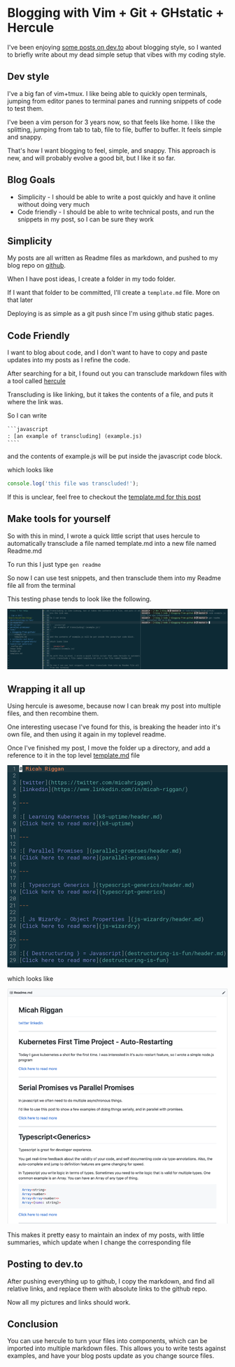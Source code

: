# Blogging with Vim + Git + GHstatic + Hercule

I've been enjoying [some posts on dev.to](https://dev.to/gypsydave5/how-i-write-blog-posts-these-days-204g) about blogging style, so I wanted to briefly write about my dead simple setup that vibes with my coding style.



## Dev style
I've a big fan of vim+tmux. I like being able to quickly open terminals, jumping from editor panes to terminal panes and running snippets of code to test them.

I've been a vim person for 3 years now, so that feels like home. I like the splitting, jumping from tab to tab, file to file, buffer to buffer. It feels simple and snappy.

That's how I want blogging to feel, simple, and snappy. This approach is new, and will probably evolve a good bit, but I like it so far.


## Blog Goals
* Simplicity - I should be able to write a post quickly and have it online without doing very much
* Code friendly - I should be able to write technical posts, and run the snippets in my post, so I can be sure they work


## Simplicity
My posts are all written as Readme files as markdown, and pushed to my blog repo on [github](https://github.com/micahriggan/blog).

When I have post ideas, I create a folder in my todo folder.

If I want that folder to be committed, I'll create a `template.md` file. More on that later

Deploying is as simple as a git push since I'm using github static pages.


## Code Friendly
I want to blog about code, and I don't want to have to copy and paste updates into my posts as I refine the code.

After searching for a bit, I found out you can transclude markdown files with a tool called [hercule](https://www.npmjs.com/package/hercule)

Transcluding is like linking, but it takes the contents of a file, and puts it where the link was.

So I can write

    ```javascript
    : [an example of transcluding] (example.js)
    ````

and the contents of example.js will be put inside the javascript code block.

which looks like 

```javascript
console.log('this file was transcluded!');
```

If this is unclear, feel free to checkout the [template.md for this post](template.md)

## Make tools for yourself

So with this in mind, I wrote a quick little script that uses hercule to automatically transclude a file named template.md into a new file named Readme.md

To run this I just type `gen readme`


So now I can use test snippets, and then transclude them into my Readme file all from the terminal

This testing phase tends to look like the following.

![](example.png)


## Wrapping it all up
Using hercule is awesome, because now I can break my post into multiple files, and then recombine them.

One interesting usecase I've found for this, is breaking the header into it's own file, and then using it again in my toplevel readme.

Once I've finished my post, I move the folder up a directory, and add a reference to it in the top level [template.md](../template.md) file


![](toplevel.png)

which looks like


![](output.png)

This makes it pretty easy to maintain an index of my posts, with little summaries, which update when I change the corresponding file


## Posting to dev.to
After pushing everything up to github, I copy the markdown, and find all relative links, and replace them with absolute links to the github repo. 

Now all my pictures and links should work.




## Conclusion
You can use hercule to turn your files into components, which can be imported into multiple markdown files. This allows you to write tests against examples, and have your blog posts update as you change source files.





